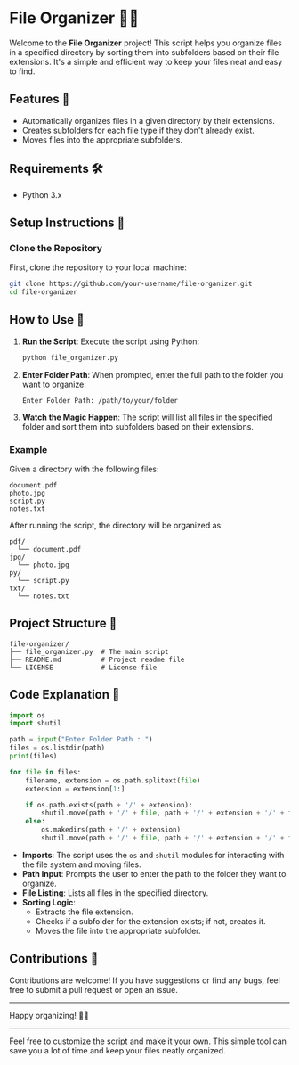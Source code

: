 # File Organizer 📂✨

Welcome to the **File Organizer** project! This script helps you organize files in a specified directory by sorting them into subfolders based on their file extensions. It's a simple and efficient way to keep your files neat and easy to find.

## Features 🎯
- Automatically organizes files in a given directory by their extensions.
- Creates subfolders for each file type if they don't already exist.
- Moves files into the appropriate subfolders.

## Requirements 🛠️
- Python 3.x

## Setup Instructions 🚀

### Clone the Repository
First, clone the repository to your local machine:
```bash
git clone https://github.com/your-username/file-organizer.git
cd file-organizer
```

## How to Use 📖

1. **Run the Script**: Execute the script using Python:
   ```bash
   python file_organizer.py
   ```
   
2. **Enter Folder Path**: When prompted, enter the full path to the folder you want to organize:
   ```
   Enter Folder Path: /path/to/your/folder
   ```

3. **Watch the Magic Happen**: The script will list all files in the specified folder and sort them into subfolders based on their extensions.

### Example
Given a directory with the following files:
```
document.pdf
photo.jpg
script.py
notes.txt
```
After running the script, the directory will be organized as:
```
pdf/
  └── document.pdf
jpg/
  └── photo.jpg
py/
  └── script.py
txt/
  └── notes.txt
```

## Project Structure 📂
```
file-organizer/
├── file_organizer.py  # The main script
├── README.md          # Project readme file
└── LICENSE            # License file
```

## Code Explanation 📝
```python
import os
import shutil

path = input("Enter Folder Path : ")
files = os.listdir(path)
print(files)

for file in files:
    filename, extension = os.path.splitext(file)
    extension = extension[1:]

    if os.path.exists(path + '/' + extension):
        shutil.move(path + '/' + file, path + '/' + extension + '/' + file)
    else:
        os.makedirs(path + '/' + extension)
        shutil.move(path + '/' + file, path + '/' + extension + '/' + file)
```

- **Imports**: The script uses the `os` and `shutil` modules for interacting with the file system and moving files.
- **Path Input**: Prompts the user to enter the path to the folder they want to organize.
- **File Listing**: Lists all files in the specified directory.
- **Sorting Logic**: 
  - Extracts the file extension.
  - Checks if a subfolder for the extension exists; if not, creates it.
  - Moves the file into the appropriate subfolder.

## Contributions 🤝
Contributions are welcome! If you have suggestions or find any bugs, feel free to submit a pull request or open an issue.

---

Happy organizing! 🎉📂

---

Feel free to customize the script and make it your own. This simple tool can save you a lot of time and keep your files neatly organized.

